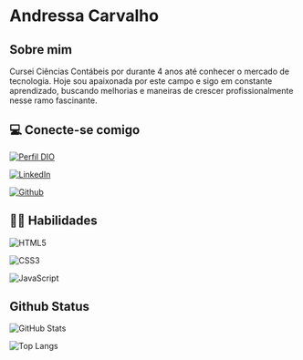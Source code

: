 
# Andressa Carvalho

## Sobre mim
Cursei Ciências Contábeis por durante 4 anos até conhecer o mercado de tecnologia. Hoje sou apaixonada por este campo e sigo em constante aprendizado, buscando melhorias e maneiras de crescer profissionalmente nesse ramo fascinante. 

## 💻 Conecte-se comigo
[![Perfil DIO](https://img.shields.io/badge/-Meu%20Perfil%20na%20DIO-000?style=for-the-badge)](https://web.dio.me/users/andressa160r/?tab=skills)

[![LinkedIn](https://img.shields.io/badge/LinkedIn-000?style=for-the-badge&logo=linkedin&logoColor=0E76A8)](https://www.linkedin.com/in/andressa-carvalho-8449a613b/)

[![Github](https://img.shields.io/badge/Github-000?style=for-the-badge&logo=github&logoColor=0E76A8)](https://github.com/eiandressacs) 


## 👩‍💻 Habilidades

![HTML5](https://img.shields.io/badge/HTML5-000?style=for-the-badge&logo=html5)

![CSS3](https://img.shields.io/badge/CSS3-000?style=for-the-badge&logo=css3&logoColor=264CE4)

![JavaScript](https://img.shields.io/badge/JavaScript-000?style=for-the-badge&logo=javascript)

## Github Status

![GitHub Stats](https://github-readme-stats.vercel.app/api?username=eiandressacs&theme=transparent&bg_color=000&border_color=30A3DC&show_icons=true&icon_color=30A3DC&title_color=E94D5F&text_color=FFF&hide_title=true&hide=stars)

![Top Langs](https://github-readme-stats-git-masterrstaa-rickstaa.vercel.app/api/top-langs/?username=eiandressacs&layout=compact&bg_color=000&border_color=30A3DC&title_color=E94D5F&text_color=FFF&hide_title=true)